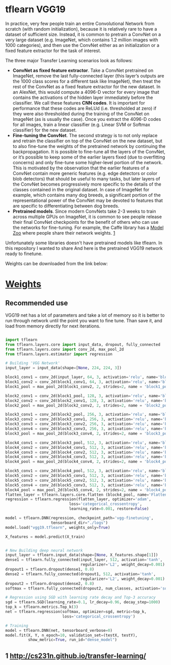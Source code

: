 # tflearn VGG19


In practice, very few people train an entire Convolutional Network from scratch (with random initialization), because it is relatively rare to have a dataset of sufficient size. Instead, it is common to pretrain a ConvNet on a very large dataset (e.g. ImageNet, which contains 1.2 million images with 1000 categories), and then use the ConvNet either as an initialization or a fixed feature extractor for the task of interest. 

The three major Transfer Learning scenarios look as follows:

- **ConvNet as fixed feature extractor**. Take a ConvNet pretrained on ImageNet, remove the last fully-connected layer (this layer’s outputs are the 1000 class scores for a different task like ImageNet), then treat the rest of the ConvNet as a fixed feature extractor for the new dataset. In an AlexNet, this would compute a 4096-D vector for every image that contains the activations of the hidden layer immediately before the classifier. We call these features **CNN codes**. It is important for performance that these codes are ReLUd (i.e. thresholded at zero) if they were also thresholded during the training of the ConvNet on ImageNet (as is usually the case). Once you extract the 4096-D codes for all images, train a linear classifier (e.g. Linear SVM or Softmax classifier) for the new dataset.
- **Fine-tuning the ConvNet**. The second strategy is to not only replace and retrain the classifier on top of the ConvNet on the new dataset, but to also fine-tune the weights of the pretrained network by continuing the backpropagation. It is possible to fine-tune all the layers of the ConvNet, or it’s possible to keep some of the earlier layers fixed (due to overfitting concerns) and only fine-tune some higher-level portion of the network. This is motivated by the observation that the earlier features of a ConvNet contain more generic features (e.g. edge detectors or color blob detectors) that should be useful to many tasks, but later layers of the ConvNet becomes progressively more specific to the details of the classes contained in the original dataset. In case of ImageNet for example, which contains many dog breeds, a significant portion of the representational power of the ConvNet may be devoted to features that are specific to differentiating between dog breeds.
- **Pretrained models**. Since modern ConvNets take 2-3 weeks to train across multiple GPUs on ImageNet, it is common to see people release their final ConvNet checkpoints for the benefit of others who can use the networks for fine-tuning. For example, the Caffe library has a [Model Zoo](https://github.com/BVLC/caffe/wiki/Model-Zoo) where people share their network weights. [1](#1)



Unfortunately some libraries doesn't have pretrained models like tflearn. In this repository I wanted to share And here is the pretrained VGG19 network ready to finetune.

Weights can be downloaded from the link below:

# [Weights](https://www.dropbox.com/s/3rjode6oqhqtq0e/Archive.zip?dl=0)



## Recommended use

VGG19 net has a lot of parameters and take a lot of memory so it is better to run through network until the point you want to fine tune. Than save it, and load from memory directly for next iterations. 

```python

import tflearn
from tflearn.layers.core import input_data, dropout, fully_connected
from tflearn.layers.conv import conv_2d, max_pool_2d
from tflearn.layers.estimator import regression

# Building 'VGG Network'
input_layer = input_data(shape=[None, 224, 224, 3])

block1_conv1 = conv_2d(input_layer, 64, 3, activation='relu', name='block1_conv1')
block1_conv2 = conv_2d(block1_conv1, 64, 3, activation='relu', name='block1_conv2')
block1_pool = max_pool_2d(block1_conv2, 2, strides=2, name = 'block1_pool')

block2_conv1 = conv_2d(block1_pool, 128, 3, activation='relu', name='block2_conv1')
block2_conv2 = conv_2d(block2_conv1, 128, 3, activation='relu', name='block2_conv2')
block2_pool = max_pool_2d(block2_conv2, 2, strides=2, name = 'block2_pool')

block3_conv1 = conv_2d(block2_pool, 256, 3, activation='relu', name='block3_conv1')
block3_conv2 = conv_2d(block3_conv1, 256, 3, activation='relu', name='block3_conv2')
block3_conv3 = conv_2d(block3_conv2, 256, 3, activation='relu', name='block3_conv3')
block3_conv4 = conv_2d(block3_conv3, 256, 3, activation='relu', name='block3_conv4')
block3_pool = max_pool_2d(block3_conv4, 2, strides=2, name = 'block3_pool')

block4_conv1 = conv_2d(block3_pool, 512, 3, activation='relu', name='block4_conv1')
block4_conv2 = conv_2d(block4_conv1, 512, 3, activation='relu', name='block4_conv2')
block4_conv3 = conv_2d(block4_conv2, 512, 3, activation='relu', name='block4_conv3')
block4_conv4 = conv_2d(block4_conv3, 512, 3, activation='relu', name='block4_conv4')
block4_pool = max_pool_2d(block4_conv4, 2, strides=2, name = 'block4_pool')

block5_conv1 = conv_2d(block4_pool, 512, 3, activation='relu', name='block5_conv1')
block5_conv2 = conv_2d(block5_conv1, 512, 3, activation='relu', name='block5_conv2')
block5_conv3 = conv_2d(block5_conv2, 512, 3, activation='relu', name='block5_conv3')
block5_conv4 = conv_2d(block5_conv3, 512, 3, activation='relu', name='block5_conv4')
block4_pool = max_pool_2d(block5_conv4, 2, strides=2, name = 'block4_pool')
flatten_layer = tflearn.layers.core.flatten (block4_pool, name='Flatten')
regression = tflearn.regression(flatten_layer, optimizer='adam',
                            loss='categorical_crossentropy',
                            learning_rate=0.001, restore=False)

model = tflearn.DNN(regression, checkpoint_path='vgg-finetuning',
                    tensorboard_dir="./logs")
model.load("vgg19.tflearn", weights_only=True)

X_features = model.predict(X_train)


# New Building deep neural network
input_layer = tflearn.input_data(shape=[None, X_features.shape[1]])
dense1 = tflearn.fully_connected(input_layer, 512, activation='tanh',
                                 regularizer='L2', weight_decay=0.001)
dropout1 = tflearn.dropout(dense1, 0.8)
dense2 = tflearn.fully_connected(dropout1, 512, activation='tanh',
                                 regularizer='L2', weight_decay=0.001)
dropout2 = tflearn.dropout(dense2, 0.8)
softmax = tflearn.fully_connected(dropout2, num_classes, activation='softmax')

# Regression using SGD with learning rate decay and Top-3 accuracy
sgd = tflearn.SGD(learning_rate=0.1, lr_decay=0.96, decay_step=1000)
top_k = tflearn.metrics.Top_k(3)
net = tflearn.regression(softmax, optimizer=sgd, metric=top_k,
                         loss='categorical_crossentropy')

# Training
model = tflearn.DNN(net, tensorboard_verbose=0)
model.fit(X, Y, n_epoch=10, validation_set=(testX, testY),
          show_metric=True, run_id="dense_model")


```





## 1 http://cs231n.github.io/transfer-learning/ 

